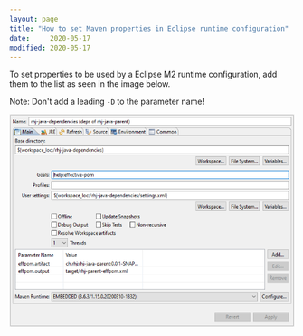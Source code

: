 ```yaml
---
layout: page
title: "How to set Maven properties in Eclipse runtime configuration"
date:     2020-05-17
modified: 2020-05-17
---
```


To set properties to be used by a Eclipse M2 runtime configuration, add them to the list as seen in the image below.

Note: Don't add a leading `-D` to the parameter name!

![Eclipse runtime configuration](how-to-set-maven-properties-in-eclipse-runtime-configuration.png)
